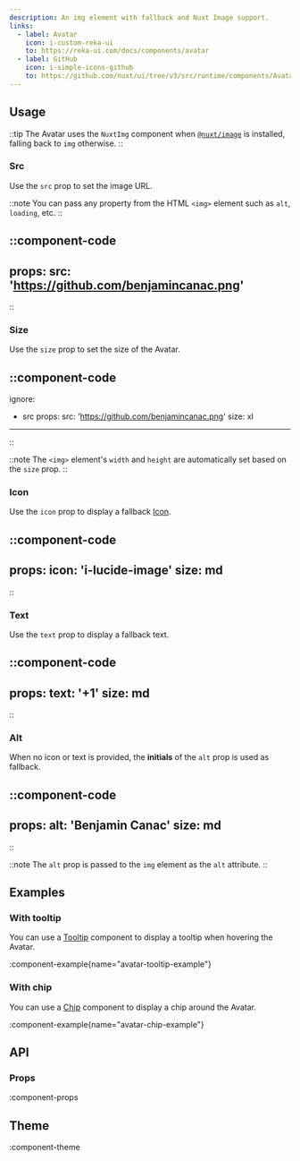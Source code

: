 ```yaml
---
description: An img element with fallback and Nuxt Image support.
links:
  - label: Avatar
    icon: i-custom-reka-ui
    to: https://reka-ui.com/docs/components/avatar
  - label: GitHub
    icon: i-simple-icons-github
    to: https://github.com/nuxt/ui/tree/v3/src/runtime/components/Avatar.vue
---
```


## Usage

::tip
The Avatar uses the `NuxtImg` component when [`@nuxt/image`](https://github.com/nuxt/image) is installed, falling back to `img` otherwise.
::

### Src

Use the `src` prop to set the image URL.

::note
You can pass any property from the HTML `<img>` element such as `alt`, `loading`, etc.
::

::component-code
---
props:
  src: 'https://github.com/benjamincanac.png'
---
::

### Size

Use the `size` prop to set the size of the Avatar.

::component-code
---
ignore:
  - src
props:
  src: 'https://github.com/benjamincanac.png'
  size: xl
---
::

::note
The `<img>` element's `width` and `height` are automatically set based on the `size` prop.
::

### Icon

Use the `icon` prop to display a fallback [Icon](/components/icon).

::component-code
---
props:
  icon: 'i-lucide-image'
  size: md
---
::

### Text

Use the `text` prop to display a fallback text.

::component-code
---
props:
  text: '+1'
  size: md
---
::

### Alt

When no icon or text is provided, the **initials** of the `alt` prop is used as fallback.

::component-code
---
props:
  alt: 'Benjamin Canac'
  size: md
---
::

::note
The `alt` prop is passed to the `img` element as the `alt` attribute.
::

## Examples

### With tooltip

You can use a [Tooltip](/components/tooltip) component to display a tooltip when hovering the Avatar.

:component-example{name="avatar-tooltip-example"}

### With chip

You can use a [Chip](/components/chip) component to display a chip around the Avatar.

:component-example{name="avatar-chip-example"}

## API

### Props

:component-props

## Theme

:component-theme
